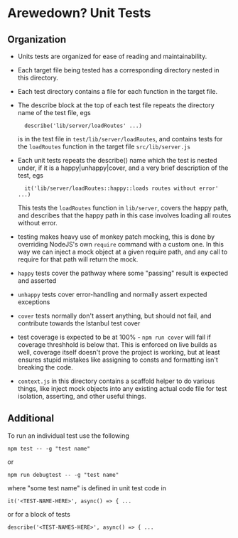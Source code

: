 # Arewedown? Unit Tests

## Organization

- Units tests are organized for ease of reading and maintainability. 
- Each target file being tested has a corresponding directory nested in this directory.
- Each test directory contains a file for each function in the target file.
- The describe block at the top of each test file repeats the directory name of the test file, egs

        describe('lib/server/loadRoutes' ...)

  is in the test file in `test/lib/server/loadRoutes`, and contains tests for the `loadRoutes` function in the target file `src/lib/server.js`
- Each unit tests repeats the describe() name which the test is nested under, if it is a happy|unhappy|cover, and a very brief description of the test, egs

        it('lib/server/loadRoutes::happy::loads routes without error' ...)

  This tests the `loadRoutes` function in `lib/server`, covers the happy path, and describes that the happy path in this case
  involves loading all routes without error.
- testing makes heavy use of monkey patch mocking, this is done by overriding NodeJS's own `require` command with a custom one. In this way we can inject a mock
 object at a given require path, and any call to require for that path will return the mock.
- `happy` tests cover the pathway where some "passing" result is expected and asserted
- `unhappy` tests cover error-handling and normally assert expected exceptions
- `cover` tests normally don't assert anything, but should not fail, and contribute towards the Istanbul test cover
- test coverage is expected to be at 100% - `npm run cover` will fail if coverage threshhold is below that. This is enforced on live builds as well, coverage itself doesn't prove the project is working, but at least ensures stupid mistakes like assigning to consts and formatting isn't breaking the code. 
- `context.js` in this directory contains a scaffold helper to do various things, like inject mock objects into any existing actual code file for test isolation, asserting, and other useful things.

## Additional

To run an individual test use the following

    npm test -- -g "test name"

or

    npm run debugtest -- -g "test name"

where "some test name" is defined in unit test code in

    it('<TEST-NAME-HERE>', async() => { ...

or for a block of tests

    describe('<TEST-NAMES-HERE>', async() => { ...